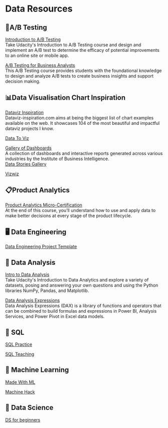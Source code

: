 # Data Resources


## 🔬A/B Testing
[Introduction to A/B Testing](https://www.udacity.com/course/ab-testing--ud257) <br/>
Take Udacity's Introduction to A/B Testing course and design and implement an A/B test to determine the efficacy of potential improvements to an online site or mobile app.

[A/B Testing for Business Analysts](https://www.udacity.com/course/ab-testing--ud979) <br/>
This A/B Testing course provides students with the foundational knowledge to design and analyze A/B tests to create business insights and support decision making.

## 📊Data Visualisation Chart Inspiration 
[Dataviz Inspiration](https://www.dataviz-inspiration.com/)<br/>
Dataviz-inspiration.com aims at being the biggest list of chart examples available on the web. It showcases 104 of the most beautiful and impactful dataviz projects I know.

[Data To Viz](https://www.data-to-viz.com/)<br/>

[Gallery of Dashboards](https://alexkolokolov.com/en/gallery)<br/>
A collection of dashboards and interactive reports generated across various industries by the Institute of Business Intelligence.<br/>
[Data Stories Gallery](https://community.fabric.microsoft.com/t5/Data-Stories-Gallery/bd-p/DataStoriesGallery)<br/>

[Vizwiz](vizwiz.com)<br/>

## 📋Product Analytics
[Product Analytics Micro-Certification](https://productschool.teachable.com/p/productanalytics)<br/>
At the end of this course, you’ll understand how to use and apply data to make better decisions at every stage of the product lifecycle.


## 🖥️ Data Engineering
[Data Engineering Project Template](https://www.startdataengineering.com/post/data-engineering-projects-with-free-template/)


## 🧮 Data Analysis
[Intro to Data Analysis](https://www.udacity.com/course/intro-to-data-analysis--ud170)<br/>
Take Udacity's Introduction to Data Analytics and explore a variety of datasets, posing and answering your own questions and using the Python libraries NumPy, Pandas, and Matplotlib.

[Data Analysis Expressions](https://learn.microsoft.com/en-us/dax/)<br/>
Data Analysis Expressions (DAX) is a library of functions and operators that can be combined to build formulas and expressions in Power BI, Analysis Services, and Power Pivot in Excel data models.

## 🧿 SQL
[SQL Practice](http://www.sql-practice.com)<br/>

[SQL Teaching](https://www.sqlteaching.com/)<br/>



## 🤖 Machine Learning
[Made With ML](https://madewithml.com/courses/foundations/)<br/>

[Machine Hack](https://machinehack.com/home) <br/>


## 🔬 Data Science
[DS for beginners](https://github.com/microsoft/Data-Science-For-Beginners)<br/>
